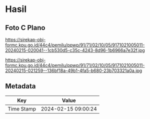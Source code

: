 # Hasil

## Foto C Plano

https://sirekap-obj-formc.kpu.go.id/44c4/pemilu/ppwp/91/71/02/10/05/9171021005011-20240215-020041--1cb530d5-c35c-4243-8d96-1b6966a7e32f.jpg

https://sirekap-obj-formc.kpu.go.id/44c4/pemilu/ppwp/91/71/02/10/05/9171021005011-20240215-021259--136bf18a-49b1-4fa5-b680-23b703321a0a.jpg


## Metadata

| Key        | Value               |
| ---------- | ------------------- |
| Time Stamp | 2024-02-15 09:00:24 |



